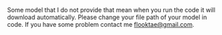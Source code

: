 Some model that I do not provide that mean when you run the code it will download automatically.
Please change your file path of your model in code.
If you have some problem contact me flooktae@gmail.com.


